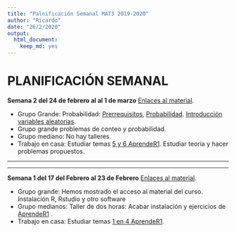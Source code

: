 ```yaml
---
title: "Palnificación Semanal MAT3 2019-2020"
author: "Ricardo"
date: "26/2/2020"
output: 
  html_document: 
    keep_md: yes
---
```


**PLANIFICACIÓN SEMANAL** 
==========================================

**Semana 2 del 24 de febrero al al  1 de marzo** [Enlaces al material](https://ricuib.github.io/Enlaces/).

* Grupo Grande: Probabilidad: [Prerrequisitos](https://joanby.github.io/bookdown-probabilidad/pre-requisitos-teor%C3%ADa-de-conjuntos-y-combinatoria.html), [Probabilidad](https://joanby.github.io/bookdown-probabilidad/probabilidad.html). [Introducción variables aleatorias](https://joanby.github.io/bookdown-probabilidad/variables-aleatorias.html). 
* Grupo grande problemas de conteo y probabilidad.
* Grupo mediano: No hay talleres.
* Trabajo en casa: Estudiar temas [5 y 6 AprendeR1](https://aprender-uib.github.io/AprendeR1/). Estudiar teoría y hacer problemas propuestos.

----------------------------------------------------------------------------------------



----------------------------------------------------------------------------------------

**Semana 1 del 17 del Febrero al 23 de Febrero** [Enlaces al material](https://ricuib.github.io/Enlaces/).

* Grupo grande: Hemos mostrado el acceso al material del curso. Instalación R, Rstudio y  otro software
*  Grupo medianos:  Taller de dos horas: Acabar instalación y ejercicios de [AprendeR1](https://aprender-uib.github.io/AprendeR1/) . 
* Trabajo en casa: Estudiar temas [1 en 4 AprendeR1](https://aprender-uib.github.io/AprendeR1/).


